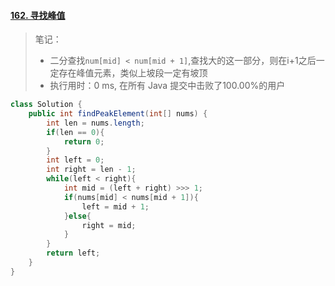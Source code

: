 #### [162. 寻找峰值](https://leetcode-cn.com/problems/find-peak-element/)

> 笔记：
>
> - 二分查找`num[mid] < num[mid + 1]`,查找大的这一部分，则在i+1之后一定存在峰值元素，类似上坡段一定有坡顶
> - 执行用时：0 ms, 在所有 Java 提交中击败了100.00%的用户

```java
class Solution {
    public int findPeakElement(int[] nums) {
        int len = nums.length;
        if(len == 0){
            return 0;
        }
        int left = 0;
        int right = len - 1;
        while(left < right){
            int mid = (left + right) >>> 1;
            if(nums[mid] < nums[mid + 1]){
                left = mid + 1;
            }else{
                right = mid;
            }
        }
        return left;
    }
}
```

